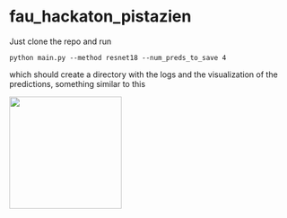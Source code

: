 # fau_hackaton_pistazien

Just clone the repo and run

```
python main.py --method resnet18 --num_preds_to_save 4
```

which should create a directory with the logs and the visualization of the predictions, something similar to this


<p float="left">
  <img src="https://raw.githubusercontent.com/gmberton/VPR-methods-evaluation/master/images/pred.jpg"  height="200"/>
</p>
